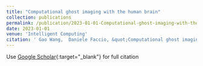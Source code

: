 ```yaml
---
title: "Computational ghost imaging with the human brain"
collection: publications
permalink: /publication/2023-01-01-Computational-ghost-imaging-with-the-human-brain
date: 2023-01-01
venue: 'Intelligent Computing'
citation: ' Gao Wang,  Daniele Faccio, &quot;Computational ghost imaging with the human brain.&quot; Intelligent Computing, 2023.'
---
```

Use [Google Scholar](https://scholar.google.com/scholar?q=Computational+ghost+imaging+with+the+human+brain){:target="_blank"} for full citation